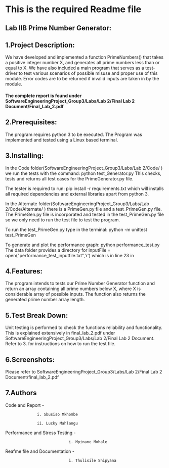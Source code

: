 # This is the required Readme file

## Lab IIB Prime Number Generator:


## 1.Project Description:

We have developed and implemented a function PrimeNumbers() that takes a positive
integer number X, and generates all prime numbers less than or equal to X. We have also included a main program that serves as a test-driver to test various scenarios of possible misuse and proper use of this module. Error codes are to be returned if invalid inputs are taken in by the module. 

#### The complete report is found under SoftwareEngineeringProject_Group3/Labs/Lab 2/Final Lab 2 Document/Final_Lab_2.pdf


## 2.Prerequisites:

The program requires python 3 to be executed. The Program was implemented and tested using a Linux based terminal. 


## 3.Installing:

In the Code folder(SoftwareEngineeringProject_Group3/Labs/Lab 2/Code/
) we run the tests with the command: python test_Generator.py
This checks, tests and returns all test cases for the PrimeGenerator.py file. 

The tester is required to run: pip install -r requirements.txt which will installs all  required dependencies and external libraries apart from python 3.

In the Alternate folder(SoftwareEngineeringProject_Group3/Labs/Lab 2/Code/Alternate/
) there is a PrimeGen.py file and a test_PrimeGen.py file.
The PrimeGen.py file is incorporated and tested in the test_PrimeGen.py file so we only need to run the test file to test the program.

To run the test_PrimeGen.py type in the terminal: python -m unittest test_PrimeGen

To generate and plot the performance graph: python performance_test.py
The data folder provides a directory for inputFile = open("performance_test_inputfile.txt",'r') which is in line 23 in 


## 4.Features:

The program intends to tests our Prime Number Generator function and return an array containing all prime numbers below X, where X is considerable array of possible inputs. The function also returns the generated prime number array length.


## 5.Test Break Down:

Unit testing is performed to check the functions reliability and functionality. This is explained extensively in final_lab_2.pdf under SoftwareEngineeringProject_Group3/Labs/Lab 2/Final Lab 2 Document.
Refer to 3. for instructions on how to run the test file.


## 6.Screenshots:

Please refer to SoftwareEngineeringProject_Group3/Labs/Lab 2/Final Lab 2 Document/final_lab_2.pdf


## 7.Authors

Code and Report - 

                  i. Sbusiso Mkhombe

                  ii. Lucky Mahlangu

Performance and Stress Testing - 

                                i. Mpinane Mohale

Reafme file and Documentation - 
                    
                                i. Thulisile Shipyana

